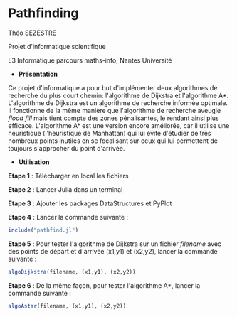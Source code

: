 # Pathfinding

Théo SEZESTRE

Projet d'informatique scientifique

L3 Informatique parcours maths-info, Nantes Université

- **Présentation**

Ce projet d'informatique a pour but d'implémenter deux algorithmes de recherche du plus court chemin: l'algorithme de Dijkstra et l'algorithme A*. L'algorithme de Dijkstra est un algorithme de recherche informée optimale. Il fonctionne de la même manière que l'algorithme de recherche aveugle *flood fill* mais tient compte des zones pénalisantes, le rendant ainsi plus efficace. L'algorithme A* est une version encore améliorée, car il utilise une heuristique (l'heuristique de Manhattan) qui lui évite d'étudier de très nombreux points inutiles en se focalisant sur ceux qui lui permettent de toujours s'approcher du point d'arrivée.

- **Utilisation**

**Etape 1** : Télécharger en local les fichiers

**Etape 2** : Lancer Julia dans un terminal

**Etape 3** : Ajouter les packages DataStructures et PyPlot

**Etape 4** : Lancer la commande suivante : 
```julia
include("pathfind.jl")
```

**Etape 5** : Pour tester l'algorithme de Dijkstra sur un fichier *filename* avec des points de départ et d'arrivée (x1,y1) et (x2,y2), lancer la commande suivante : 
```julia
algoDijkstra(filename, (x1,y1), (x2,y2))
```

**Etape 6** : De la même façon, pour tester l'algorithme A*, lancer la commande suivante :
```julia
algoAstar(filename, (x1,y1), (x2,y2))
```

